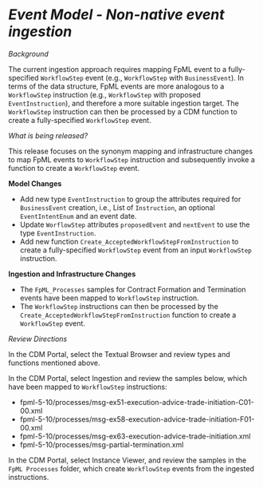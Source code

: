 # *Event Model - Non-native event ingestion*

_Background_

The current ingestion approach requires mapping FpML event to a fully-specified `WorkflowStep` event (e.g., `WorkflowStep` with `BusinessEvent`).  In terms of the data structure, FpML events are more analogous to a `WorkflowStep` instruction (e.g., `WorkflowStep` with proposed `EventInstruction`), and therefore a more suitable ingestion target.  The `WorkflowStep` instruction can then be processed by a CDM function to create a fully-specified `WorkflowStep` event.  

_What is being released?_

This release focuses on the synonym mapping and infrastructure changes to map FpML events to `WorkflowStep` instruction and subsequently invoke a function to create a `WorkflowStep` event.

**Model Changes**

* Add new type `EventInstruction` to group the attributes required for `BusinessEvent` creation, i.e., List of `Instruction`, an optional `EventIntentEnum` and an event date. 
* Update `WorflowStep` attributes `proposedEvent` and `nextEvent` to use the type `EventInstruction`.
* Add new function `Create_AcceptedWorkflowStepFromInstruction` to create a fully-specified `WorkflowStep` event from an input `WorkflowStep` instruction.

**Ingestion and Infrastructure Changes**

- The `FpML_Processes` samples for Contract Formation and Termination events have been mapped to `WorkflowStep` instruction.
- The `WorkflowStep` instructions can then be processed by the `Create_AcceptedWorkflowStepFromInstruction` function to create a `WorkflowStep` event.

_Review Directions_

In the CDM Portal, select the Textual Browser and review types and functions mentioned above.

In the CDM Portal, select Ingestion and review the samples below, which have been mapped to `WorkflowStep` instructions:

- fpml-5-10/processes/msg-ex51-execution-advice-trade-initiation-C01-00.xml
- fpml-5-10/processes/msg-ex58-execution-advice-trade-initiation-F01-00.xml
- fpml-5-10/processes/msg-ex63-execution-advice-trade-initiation.xml
- fpml-5-10/processes/msg-partial-termination.xml

In the CDM Portal, select Instance Viewer, and review the samples in the `FpML Processes` folder, which create `WorkflowStep` events from the ingested instructions.
